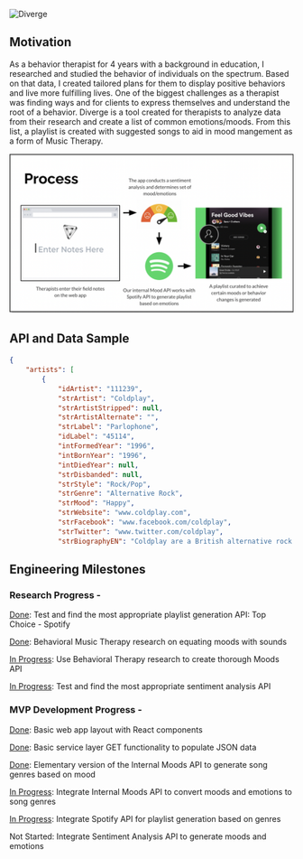 ![Diverge](https://raw.githubusercontent.com/curlygirltech/Discographi/main/Diverge.png)


## Motivation

As a behavior therapist for 4 years with a background in education, I researched and studied the behavior of individuals on the spectrum. Based on that data, I created tailored plans for them to display positive behaviors and live more fulfilling lives. One of the biggest challenges as a therapist was finding ways and for clients to express themselves and understand the root of a behavior. Diverge is a tool created for therapists to analyze data from their research and create a list of common emotions/moods. From this list, a playlist is created with suggested songs to aid in mood mangement as a form of Music Therapy.



![Process](https://raw.githubusercontent.com/curlygirltech/Diverge/main/diverge-process.png)

## API and Data Sample
```json
{
    "artists": [
        {
            "idArtist": "111239",
            "strArtist": "Coldplay",
            "strArtistStripped": null,
            "strArtistAlternate": "",
            "strLabel": "Parlophone",
            "idLabel": "45114",
            "intFormedYear": "1996",
            "intBornYear": "1996",
            "intDiedYear": null,
            "strDisbanded": null,
            "strStyle": "Rock/Pop",
            "strGenre": "Alternative Rock",
            "strMood": "Happy",
            "strWebsite": "www.coldplay.com",
            "strFacebook": "www.facebook.com/coldplay",
            "strTwitter": "www.twitter.com/coldplay",
            "strBiographyEN": "Coldplay are a British alternative rock band formed in 1996 by lead vocalist Chris Martin and lead guitarist Jonny Buckland at University College London. After they formed Pectoralz, Guy Berryman joined the group as a bassist and they changed their name to Starfish. Will Champion joined as a drummer, backing vocalist, and multi-instrumentalist, completing the line-up. Manager Phil Harvey is often considered an unofficial fifth member. The band renamed themselves \"Coldplay\" in 1998, before recording and releasing three EPs; Safety in 1998, Brothers & Sisters as a single in 1999 and The Blue Room in the same year. The latter was their first release on a major label, after signing to Parlophone.\n\nThey achieved worldwide fame with the release of the single \"Yellow\" in 2000, followed by their debut album released in the same year, Parachutes, which was nominated for the Mercury Prize. The band's second album, A Rush of Blood to the Head (2002), was released to critical acclaim and won multiple awards, including NME's Album of the Year, and has been widely considered the best of the Nelson-produced Coldplay albums. Their next release, X&Y, the best-selling album worldwide in 2005, was met with mostly positive reviews upon its release, though some critics felt that it was inferior to its predecessor. The band's fourth studio album, Viva la Vida or Death and All His Friends (2008), was produced by Brian Eno and released again to largely favourable reviews, earning several Grammy nominations and wins at the 51st Grammy Awards. On 24 October 2011, they released their fifth studio album, Mylo Xyloto, which was met with mixed to positive reviews, and was the UK's best-selling rock album of 2011.\n\nThe band has won a number of music awards throughout their career, including seven Brit Awards winning Best British Group three times, four MTV Video Music Awards, and seven Grammy Awards from twenty nominations. As one of the world's best-selling music artists, Coldplay have sold over 55 million records worldwide. In December 2009, Rolling Stone readers voted the group the fourth best artist of the 2000s.\n\nColdplay have been an active supporter of various social and political causes, such as Oxfam's Make Trade Fair campaign and Amnesty International. The group have also performed at various charity projects such as Band Aid 20, Live 8, Sound Relief, Hope for Haiti Now: A Global Benefit for Earthquake Relief, The Secret Policeman's Ball, and the Teenage Cancer Trust.
```


## Engineering Milestones



### Research Progress - 

<ins>Done</ins>: Test and find the most appropriate playlist generation API: Top Choice - Spotify

<ins>Done</ins>: Behavioral Music Therapy research on equating moods with sounds

<ins>In Progress</ins>: Use Behavioral Therapy research to create thorough Moods API

<ins>In Progress</ins>: Test and find the most appropriate sentiment analysis API



### MVP Development Progress -

<ins>Done</ins>: Basic web app layout with React components

<ins>Done</ins>: Basic service layer GET functionality to populate JSON data

<ins>Done</ins>: Elementary version of the Internal Moods API to generate song genres based on mood

<ins>In Progress</ins>: Integrate Internal Moods API to convert moods and emotions to song genres

<ins>In Progress</ins>: Integrate Spotify API for playlist generation based on genres

Not Started: Integrate Sentiment Analysis API to generate moods and emotions


